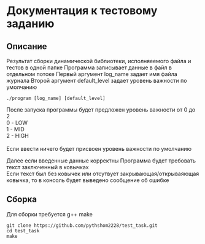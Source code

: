 # Документация к тестовому заданию
## Описание
Результат сборки динамической библиотеки, исполняеемого файла и тестов в одной папке 
Программа записывает данные в файл в отдельном потоке
Первый аргумент log_name задает имя файла журнала
Второй аргумент default_level задает уровень важности по умолчанию

```
./program [log_name] [default_level]
```

После запуска программы будет предложен уровень важности от 0 до 2 
<br>
0 - LOW <br>
1 - MID <br>
2 - HIGH <br>
<br>
Если ввести ничего будет присвоен уровень важности по умолчанию

Далее если введенные данные корректны
Программа будет требовать текст заключенный в ковычках <br>
Если текст был без ковычек или отсутвует закрывающая/открываяющая ковычка, то в консоль будет выведено сообщение об ошибке


## Сборка
Для сборки требуется g++ make

```
git clone https://github.com/pythshom2228/test_task.git
cd test_task
make
```
